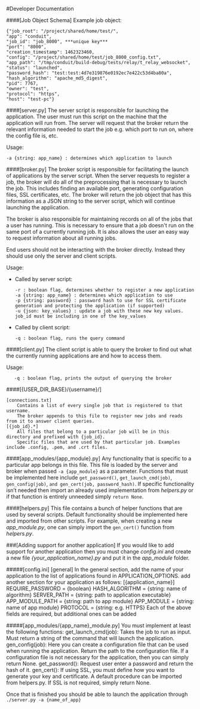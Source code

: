 #Developer Documentation

####[Job Object Schema]
Example job object:

	{"job_root": "/project/shared/home/test/", 
	"app": "conduit", 
	"job_id": "job_8000", ***unique key***
	"port": "8000", 
	"creation_timestamp": 1462323460, 
	"config": "/project/shared/home/test/job_8000_config.txt", 
	"app_path": "/tmp/conduit/build-debug/tests/relay/t_relay_websocket", 
	"status": "launched", 
	"password_hash": "test:test:4d7e319876e0192ec7e422c53d4ba80a",
	"hash_algorithm": "apache_md5_digest",
	"pid": 7767, 
	"owner": "test", 
	"protocol": "https", 
	"host": "test-pc"}

####[server.py]
The server script is responsible for launching the application. The user must run this script on the machine that the application will run from. The server will request that the broker return the relevant information needed to start the job e.g. which port to run on, where the config file is, etc.

Usage:

	-a {string: app_name} : determines which application to launch

####[broker.py]
The broker script is responsible for facilitating the launch of applications by the server script. When the server requests to register a job, the broker will do all of the preprocessing that is necessary to launch the job. This includes finding an available port, generating configuration files, SSL certificates, etc. The broker will return the job object that has this information as a JSON string to the server script, which will continue launching the application.

The broker is also responsible for maintaining records on all of the jobs that a user has running. This is necessary to ensure that a job doesn't run on the same port of a currently running job. It is also allows the user an easy way to request information about all running jobs.

End users should not be interacting with the broker directly. Instead they should use only the server and client scripts.

Usage:
-	Called by server script:

		-r : boolean flag, determines whether to register a new application
		-a {string: app_name} : determines which application to use  
		-p {string: password} : password hash to use for SSL certificate generation and protecting the application (if supported)
		-u {json: key_values} : update a job with these new key values. job_id must be including in one of the key_values

-	Called by client script:

		-q : boolean flag, runs the query command


####[client.py]
The client script is able to query the broker to find out what the currently running applications are and how to access them. 

Usage:

`	-q : boolean flag, prints the output of querying the broker`



####[{USER\_DIR\_BASE}/{username}/]

	[connections.txt]
		Contains a list of every single job that is registered to that username. 
		The broker appends to this file to register new jobs and reads from it to answer client queries.
	[{job_id}.*]
		All files that belong to a particular job will be in this directory and prefixed with {job_id}. 
		Specific files that are used by that particular job. Examples include .config, .pem, and .crt files.

####[app\_modules/{app\_module}.py]
Any functionality that is specific to a particular app belongs in this file. This file is loaded by the server and broker when passed `-a {app_module}` as a parameter. Functions that must be implemented here include `get_password()`, `get_launch_cmd(job)`, `gen_config(job)`, `and gen_cert(job, password_hash)`. If specific functionality isn’t needed then import an already used implementation from *helpers.py* or if that function is entirely unneeded simply `return None`.

####[helpers.py]
This file contains a bunch of helper functions that are used by several scripts. Default functionality should be implemented here and imported from other scripts. For example, when creating a new *app\_module.py*, one can simply import the `gen_cert()` function from *helpers.py*.



###[Adding support for another application]
If you would like to add support for another application then you must change *config.ini* and create a new file *{your\_application\_name}.py* and put it in the *app\_module* folder.

#####[config.ini]
	[general]
		In the general section, add the name of your application to the list of applications found in APPLICATION_OPTIONS.
		add another section for your application as follows:
	[{application_name}]
		REQUIRE_PASSWORD = {boolean}
		HASH_ALGORITHM = {string: name of algorithm}
		SERVER_PATH = {string: path to application executable}
		APP_MODULE_PATH = {string: path to app module}
		APP_MODULE = {string: name of app module}
		PROTOCOL = {string: e.g. HTTPS}
Each of the above fields are required, but additional ones can be added 

#####[app\_modules/{app\_name}\_module.py]
You must implement at least the following functions:
	get_launch_cmd(job):
		Takes the job to run as input. Must return a string of the command that will launch the application.
	gen_config(job):
		Here you can create a configuration file that can be used when running the application. Return the path to the configuration file. If a configuration file is not necessary for the application, then you can simply return None. 
	get_password():
		Request user enter a password and return the hash of it.
	gen_cert():
		If using SSL, you must define how you want to generate your key and certificate. A default procedure can be imported from helpers.py. If SSL is not required, simply return None.

Once that is finished you should be able to launch the application through `./server.py -a {name_of_app}`

